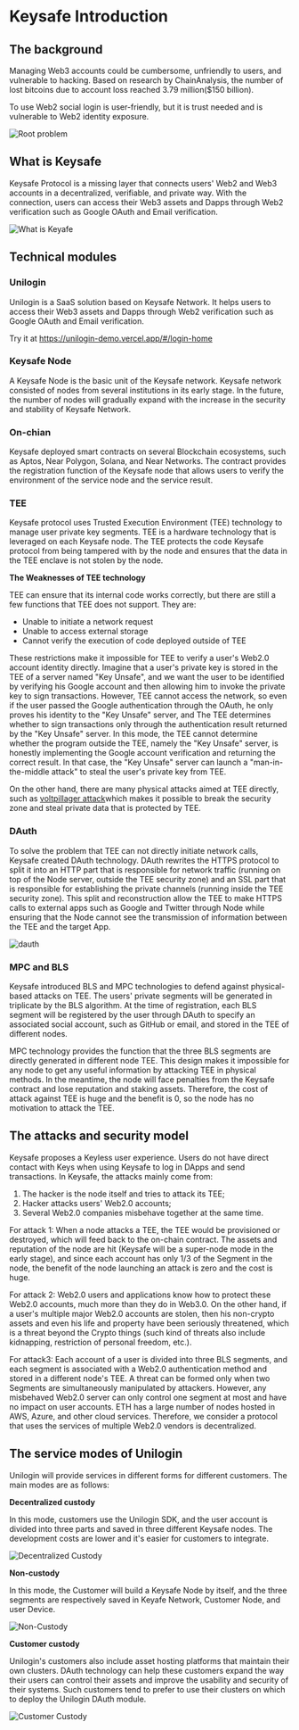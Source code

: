 # Keysafe Introduction

## The background

Managing Web3 accounts could be cumbersome, unfriendly to users, and vulnerable to hacking. Based on research by ChainAnalysis, the number of lost bitcoins due to account loss reached 3.79 million($150 billion).

To use Web2 social login is user-friendly, but it is trust needed and is vulnerable to Web2 identity exposure.

![Root problem](https://github.com/keysafe-protocol/documents/blob/main/pictures/behind-problem.png?raw=true)

## What is Keysafe

Keysafe Protocol is a missing layer that connects users' Web2 and Web3 accounts in a decentralized, verifiable, and private way. With the connection, users can access their Web3 assets and Dapps through Web2 verification such as Google OAuth and Email verification.

![What is Keyafe](https://github.com/keysafe-protocol/documents/blob/main/pictures/solution.png?raw=true)

## Technical modules

### Unilogin

Unilogin is a SaaS solution based on Keysafe Network. It helps users to access their Web3 assets and Dapps through Web2 verification such as Google OAuth and Email verification.

Try it at https://unilogin-demo.vercel.app/#/login-home

### Keysafe Node

A Keysafe Node is the basic unit of the Keysafe network.  Keysafe network consisted of nodes from several institutions in its early stage.  In the future, the number of nodes will gradually expand with the increase in the security and stability of Keysafe Network.

### On-chian

Keysafe deployed smart contracts on several Blockchain ecosystems, such as Aptos, Near Polygon, Solana, and Near Networks. The contract provides the registration function of the Keysafe node that allows users to verify the environment of the service node and the service result.

### TEE

Keysafe protocol uses Trusted Execution Environment (TEE) technology to manage user private key segments. TEE is a hardware technology that is leveraged on each Keysafe node. The TEE protects the code Keysafe protocol from being tampered with by the node and ensures that the data in the TEE enclave is not stolen by the node.

__The Weaknesses of TEE technology__

TEE can ensure that its internal code works correctly, but there are still a few functions that TEE does not support. They are:

* Unable to initiate a network request
* Unable to access external storage
* Cannot verify the execution of code deployed outside of TEE

These restrictions make it impossible for TEE to verify a user's Web2.0 account identity directly. Imagine that a user's private key is stored in the TEE of a server named "Key Unsafe", and we want the user to be identified by verifying his Google account and then allowing him to invoke the private key to sign transactions. However, TEE cannot access the network, so even if the user passed the Google authentication through the OAuth, he only proves his identity to the "Key Unsafe" server, and The TEE determines whether to sign transactions only through the authentication result returned by the "Key Unsafe" server. In this mode, the TEE cannot determine whether the program outside the TEE, namely the "Key Unsafe" server, is honestly implementing the Google account verification and returning the correct result. In that case, the "Key Unsafe" server can launch a "man-in-the-middle attack" to steal the user's private key from TEE.

On the other hand, there are many physical attacks aimed at TEE directly, such as [voltpillager attack](https://zt-chen.github.io/voltpillager/)which makes it possible to break the security zone and steal private data that is protected by TEE.

### DAuth

To solve the problem that TEE can not directly initiate network calls, Keysafe created DAuth technology. DAuth rewrites the HTTPS protocol to split it into an HTTP part that is responsible for network traffic (running on top of the Node server, outside the TEE security zone) and an SSL part that is responsible for establishing the private channels (running inside the TEE security zone). This split and reconstruction allow the TEE to make HTTPS calls to external apps such as Google and Twitter through Node while ensuring that the Node cannot see the transmission of information between the TEE and the target App. 

![dauth](https://github.com/keysafe-protocol/documents/blob/main/pictures/dauth.png?raw=true)

### MPC and BLS

Keysafe introduced BLS and MPC technologies to defend against physical-based attacks on TEE. The users' private segments will be generated in triplicate by the BLS algorithm. At the time of registration, each BLS segment will be registered by the user through DAuth to specify an associated social account, such as GitHub or email, and stored in the TEE of different nodes. 

MPC technology provides the function that the three BLS segments are directly generated in different node TEE. This design makes it impossible for any node to get any useful information by attacking TEE in physical methods. In the meantime, the node will face penalties from the Keysafe contract and lose reputation and staking assets. Therefore, the cost of attack against TEE is huge and the benefit is 0, so the node has no motivation to attack the TEE.

## The attacks and security model

Keysafe proposes a Keyless user experience. Users do not have direct contact with Keys when using Keysafe to log in DApps and send transactions. In Keysafe, the attacks mainly come from: 

1. The hacker is the node itself and tries to attack its TEE; 
2. Hacker attacks users' Web2.0 accounts; 
3. Several Web2.0 companies misbehave together at the same time.

For attack 1: When a node attacks a TEE, the TEE would be provisioned or destroyed, which will feed back to the on-chain contract. The assets and reputation of the node are hit (Keysafe will be a super-node mode in the early stage), and since each account has only 1/3 of the Segment in the node, the benefit of the node launching an attack is zero and the cost is huge.

For attack 2: Web2.0 users and applications know how to protect these Web2.0 accounts, much more than they do in Web3.0. On the other hand, if a user's multiple major Web2.0 accounts are stolen, then his non-crypto assets and even his life and property have been seriously threatened, which is a threat beyond the Crypto things (such kind of threats also include kidnapping, restriction of personal freedom, etc.).

For attack3: Each account of a user is divided into three BLS segments, and each segment is associated with a Web2.0 authentication method and stored in a different node's TEE. A threat can be formed only when two Segments are simultaneously manipulated by attackers. However, any misbehaved Web2.0 server can only control one segment at most and have no impact on user accounts. 
ETH has a large number of nodes hosted in AWS, Azure, and other cloud services. Therefore, we consider a protocol that uses the services of multiple Web2.0 vendors is decentralized.

## The service modes of Unilogin

Unilogin will provide services in different forms for different customers. The main modes are as follows:

__Decentralized custody__

 In this mode, customers use the Unilogin SDK, and the user account is divided into three parts and saved in three different Keysafe nodes. The development costs are lower and it's easier for customers to integrate.

![Decentralized Custody](https://github.com/keysafe-protocol/documents/blob/main/pictures/decentralizedcustody.png?raw=true)

__Non-custody__

In this mode, the Customer will build a Keysafe Node by itself, and the three segments are respectively saved in Keyafe Network, Customer Node, and user Device.

![Non-Custody](https://github.com/keysafe-protocol/documents/blob/main/pictures/noncustody.png?raw=true)

__Customer custody__

Unilogin's customers also include asset hosting platforms that maintain their own clusters. DAuth technology can help these customers expand the way their users can control their assets and improve the usability and security of their systems. Such customers tend to prefer to use their clusters on which to deploy the Unilogin DAuth module.

![Customer Custody](https://github.com/keysafe-protocol/documents/blob/main/pictures/customercustody.png?raw=true)
